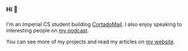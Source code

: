 ### Hi 👋

### 
I'm an Imperial CS student building [CortadoMail](https://cortadomail.com). I also enjoy speaking to interesting people on [my podcast](https://podcasters.spotify.com/pod/show/techstartupshow).

You can see more of my projects and read my articles on [my website](https://charlescalzia.com).
